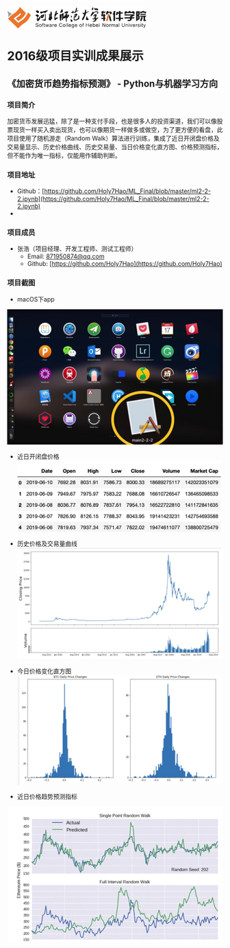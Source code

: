 <img src="../../../image/logo.png"  height="50" />

# 2016级项目实训成果展示 

## 《加密货币趋势指标预测》 - Python与机器学习方向

### 项目简介

加密货币发展迅猛，除了是一种支付手段，也是很多人的投资渠道，我们可以像股票现货一样买入卖出现货，也可以像期货一样做多或做空，为了更方便的看盘，此项目使用了随机游走（Random Walk）算法进行训练，集成了近日开闭盘价格及交易量显示、历史价格曲线、历史交易量、当日价格变化直方图、价格预测指标，但不能作为唯一指标，仅能用作辅助判断。

### 项目地址

- Github：[https://github.com/Holy7Hao/ML_Final/blob/master/ml2-2-2.ipynb](https://github.com/Holy7Hao/ML_Final/blob/master/ml2-2-2.ipynb)
- 
### 项目成员

* 张浩（项目经理、开发工程师、测试工程师）
	* Email: [871950874@qq.com](mailto:871950874@qq.com)
	* Github: [https://github.com/Holy7Hao](https://github.com/Holy7Hao)

### 项目截图

* macOS下app

![](image/macOS%E4%B8%8Bapp.jpeg)

* 近日开闭盘价格
![](image/%E8%BF%91%E6%97%A5%E5%BC%80%E9%97%AD%E7%9B%98%E4%BB%B7%E6%A0%BC.jpeg)

* 历史价格及交易量曲线
![](image/%E5%8E%86%E5%8F%B2%E4%BB%B7%E6%A0%BC%E5%8F%8A%E4%BA%A4%E6%98%93%E9%87%8F.jpeg)

* 今日价格变化直方图
![](image/%E4%BB%8A%E6%97%A5%E4%BB%B7%E6%A0%BC%E5%8F%98%E5%8C%96%E7%9B%B4%E6%96%B9%E5%9B%BE.jpeg)

* 近日价格趋势预测指标

![](image/%E8%BF%91%E6%97%A5%E4%BB%B7%E6%A0%BC%E9%A2%84%E6%B5%8B%E6%8C%87%E6%A0%87.jpeg)